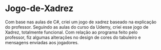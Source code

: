 # Jogo-de-Xadrez
Com base nas aulas de C#, criei um jogo de xadrez baseado na explicação do professor.
Seguindo as aulas do curso da Udemy, criei esse jogo de Xadrez, totalmente funcional.
Com relação ao programa feito pelo professor, fiz algumas alterações no design de cores do tabuleiro e mensagens enviadas aos jogadores.
